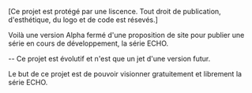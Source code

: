 [Ce projet est protégé par une liscence. Tout droit de publication, d'esthétique, du logo et de code est résevés.]

Voilà une version Alpha fermé d'une proposition de site pour publier une série en cours de développement, la série ECHO.

-- Ce projet est évolutif et n'est que un jet d'une version futur.


Le but de ce projet est de pouvoir visionner gratuitement et librement la série ECHO.